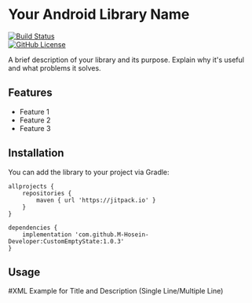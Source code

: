 # Your Android Library Name

[![Build Status](https://travis-ci.org/yourusername/your-repository.svg?branch=main)](https://travis-ci.org/yourusername/your-repository)  
[![GitHub License](https://img.shields.io/github/license/yourusername/your-repository)](https://opensource.org/licenses/MIT)  

A brief description of your library and its purpose. Explain why it's useful and what problems it solves.

## Features
- Feature 1
- Feature 2
- Feature 3

## Installation
You can add the library to your project via Gradle:

```
allprojects {
    repositories {
        maven { url 'https://jitpack.io' }
    }
}

dependencies {
    implementation 'com.github.M-Hosein-Developer:CustomEmptyState:1.0.3'
}
```

## Usage
#XML Example for Title and Description (Single Line/Multiple Line)
